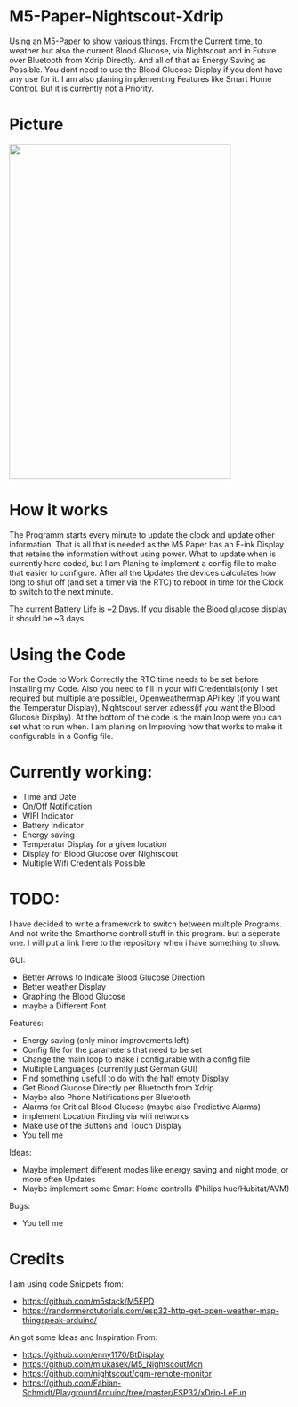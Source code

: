 # M5-Paper-Nightscout-Xdrip
Using an M5-Paper to show various things. From the Current time, to weather but also the current Blood Glucose, via Nightscout and in Future over Bluetooth from Xdrip Directly.
And all of that as Energy Saving as Possible. You dont need to use the Blood Glucose Display if you dont have any use for it.
I am  also planing  implementing Features like Smart Home Control. But it is currently not a Priority. 

# Picture 
<img src="https://user-images.githubusercontent.com/68860524/107633955-1daa5480-6c69-11eb-899c-6fa9a0e8f37f.jpeg" width="398" height="600">

# How it works
The Programm starts every minute to update the clock and update other information. That is all that is needed as the M5 Paper has an E-ink Display that retains the information without using power.
What to update when is currently hard coded, but I am Planing to implement a config file to make that easier to configure.
After all the Updates the devices calculates how long to shut off (and set a timer via the RTC) to reboot in time for the Clock to switch to the next minute.

The current Battery Life is ~2 Days. If you disable the Blood glucose display it should be ~3 days.

# Using the Code
For the Code to Work Correctly the RTC time needs to be set before installing my Code. Also you need to fill in your wifi Credentials(only 1 set required but multiple are possible), Openweathermap APi key (if you want the Temperatur Display), Nightscout server adress(if you want the Blood Glucose Display). 
At the bottom of the code is the main loop were you can set what to run when. I am planing on Improving how that works to make it configurable in a Config file.


# Currently working:
- Time and Date               
- On/Off Notification         
- WIFI Indicator              
- Battery Indicator           
- Energy saving    
- Temperatur Display for a given location            
- Display for Blood Glucose over Nightscout 
- Multiple Wifi Credentials Possible


# TODO:

I have decided to write a framework to switch between multiple Programs. And not write the Smarthome controll stuff in this program. but a seperate one. I will put a link here to the repository when i have something to show.

GUI:
- Better Arrows to Indicate Blood Glucose Direction
- Better weather Display
- Graphing the Blood Glucose
- maybe a Different Font

Features:
- Energy saving (only minor improvements left)
- Config file for the parameters that need to be set
- Change the main loop to make i configurable with a config file
- Multiple Languages (currently just German GUI)
- Find something usefull to do with the half empty Display
- Get Blood Glucose Directly per Bluetooth from Xdrip
- Maybe also Phone Notifications per Bluetooth
- Alarms for Critical Blood Glucose (maybe also Predictive Alarms)
- implement Location Finding via wifi networks 
- Make use of the Buttons and Touch Display 
- You tell me
 
 Ideas:
 - Maybe implement different modes like energy saving and night mode, or more often Updates
 - Maybe implement some Smart Home controlls (Philips hue/Hubitat/AVM)

Bugs:
- You tell me


# Credits
I am using code Snippets from:
- https://github.com/m5stack/M5EPD
- https://randomnerdtutorials.com/esp32-http-get-open-weather-map-thingspeak-arduino/


An got some Ideas and Inspiration From:
- https://github.com/enny1170/BtDisplay
- https://github.com/mlukasek/M5_NightscoutMon
- https://github.com/nightscout/cgm-remote-monitor
- https://github.com/Fabian-Schmidt/PlaygroundArduino/tree/master/ESP32/xDrip-LeFun



